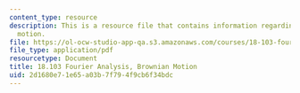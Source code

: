 ```yaml
---
content_type: resource
description: This is a resource file that contains information regarding brownian
  motion.
file: https://ol-ocw-studio-app-qa.s3.amazonaws.com/courses/18-103-fourier-analysis-fall-2013/2d1680e71e65a03b7f794f9cb6f34bdc_MIT18_103F13_brownian.pdf
file_type: application/pdf
resourcetype: Document
title: 18.103 Fourier Analysis, Brownian Motion
uid: 2d1680e7-1e65-a03b-7f79-4f9cb6f34bdc
---
```


